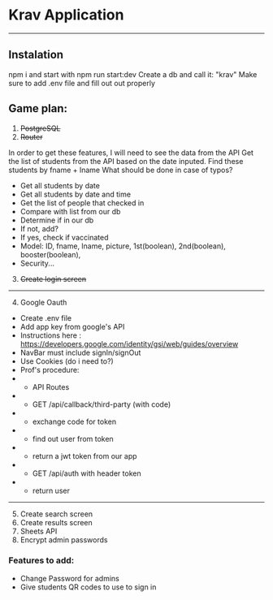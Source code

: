 # Krav Application

---

## **Instalation**

npm i and start with npm run start:dev
Create a db and call it: "krav"
Make sure to add .env file and fill out out properly

## Game plan:

1. ~~PostgreSQL~~
2. ~~Router~~

In order to get these features, I will need to see the data from the API
Get the list of students from the API based on the date inputed. Find these students by fname + lname
What should be done in case of typos?

- Get all students by date
- Get all students by date and time
- Get the list of people that checked in
- Compare with list from our db
- Determine if in our db
- If not, add?
- If yes, check if vaccinated
- Model: ID, fname, lname, picture, 1st(boolean), 2nd(boolean), booster(boolean),
- Security...

3. ~~Create login screen~~

---

4. Google Oauth

- Create .env file
- Add app key from google's API
- Instructions here : https://developers.google.com/identity/gsi/web/guides/overview
- NavBar must include signIn/signOut
- Use Cookies (do i need to?)
- Prof's procedure:
- - API Routes
- - GET /api/callback/third-party (with code)
- - exchange code for token
- - find out user from token
- - return a jwt token from our app
- - GET /api/auth with header token
- - return user

---

5. Create search screen
6. Create results screen
7. Sheets API
8. Encrypt admin passwords

### Features to add:

- Change Password for admins
- Give students QR codes to use to sign in
